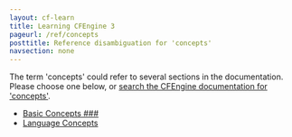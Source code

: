 ```yaml
---
layout: cf-learn
title: Learning CFEngine 3
pageurl: /ref/concepts
posttitle: Reference disambiguation for 'concepts'
navsection: none
---
```


The term 'concepts' could refer to several sections in the documentation. Please choose one below, or
[search the CFEngine documentation for 'concepts'](http://cfengine.com/docs/latest/search.html?q=concepts).

- [Basic Concepts \#\#\#](http://cfengine.com/docs/latest/guide-design-center-configure-sketches-community.html#basic-concepts-###)
- [Language Concepts](http://cfengine.com/docs/latest/guide-language-concepts.html#language-concepts)
